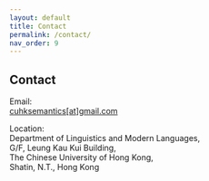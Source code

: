 ```yaml
---
layout: default
title: Contact
permalink: /contact/
nav_order: 9
---
```


## Contact

Email: \
[cuhksemantics\[at\]gmail.com](mailto:cuhksemantics@gmail.com)

Location: \
Department of Linguistics and Modern Languages, \
G/F, Leung Kau Kui Building, \
The Chinese University of Hong Kong, \
Shatin, N.T., Hong Kong
